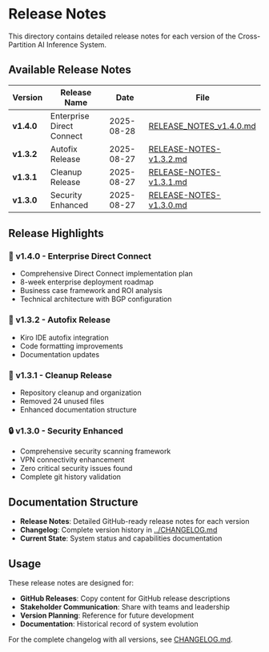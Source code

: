 # Release Notes

This directory contains detailed release notes for each version of the Cross-Partition AI Inference System.

## Available Release Notes

| Version | Release Name | Date | File |
|---------|--------------|------|------|
| **v1.4.0** | Enterprise Direct Connect | 2025-08-28 | [RELEASE_NOTES_v1.4.0.md](RELEASE_NOTES_v1.4.0.md) |
| **v1.3.2** | Autofix Release | 2025-08-27 | [RELEASE-NOTES-v1.3.2.md](RELEASE-NOTES-v1.3.2.md) |
| **v1.3.1** | Cleanup Release | 2025-08-27 | [RELEASE-NOTES-v1.3.1.md](RELEASE-NOTES-v1.3.1.md) |
| **v1.3.0** | Security Enhanced | 2025-08-27 | [RELEASE-NOTES-v1.3.0.md](RELEASE-NOTES-v1.3.0.md) |

## Release Highlights

### 🏢 v1.4.0 - Enterprise Direct Connect
- Comprehensive Direct Connect implementation plan
- 8-week enterprise deployment roadmap
- Business case framework and ROI analysis
- Technical architecture with BGP configuration

### 🔧 v1.3.2 - Autofix Release
- Kiro IDE autofix integration
- Code formatting improvements
- Documentation updates

### 🧹 v1.3.1 - Cleanup Release
- Repository cleanup and organization
- Removed 24 unused files
- Enhanced documentation structure

### 🔒 v1.3.0 - Security Enhanced
- Comprehensive security scanning framework
- VPN connectivity enhancement
- Zero critical security issues found
- Complete git history validation

## Documentation Structure

- **Release Notes**: Detailed GitHub-ready release notes for each version
- **Changelog**: Complete version history in [../CHANGELOG.md](../CHANGELOG.md)
- **Current State**: System status and capabilities documentation

## Usage

These release notes are designed for:
- **GitHub Releases**: Copy content for GitHub release descriptions
- **Stakeholder Communication**: Share with teams and leadership
- **Version Planning**: Reference for future development
- **Documentation**: Historical record of system evolution

For the complete changelog with all versions, see [CHANGELOG.md](../CHANGELOG.md).
